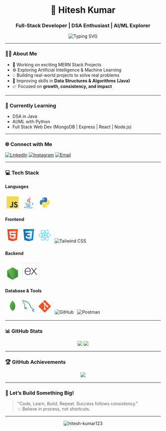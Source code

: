 <h1 align="center">🚀 Hitesh Kumar</h1>
<h3 align="center">Full-Stack Developer | DSA Enthusiast | AI/ML Explorer</h3>

<p align="center">
  <img src="https://readme-typing-svg.demolab.com?font=Fira+Code&size=20&duration=3000&pause=1000&center=true&vCenter=true&width=440&lines=Hey!+I'm+Hitesh+Kumar;Passionate+Full+Stack+Developer;DSA+%26+AI+Learner;Let's+Build+Something+Great!" alt="Typing SVG" />
</p>

---

### 👨‍💻 About Me

- 🔭 Working on exciting MERN Stack Projects
- ⚙️ Exploring Artificial Intelligence & Machine Learning
- 💡 Building real-world projects to solve real problems
- 🔁 Improving skills in **Data Structures & Algorithms (Java)**
- 📈 Focused on **growth, consistency, and impact**

---

### 🧠 Currently Learning

- DSA in Java
- AI/ML with Python
- Full Stack Web Dev (MongoDB | Express | React | Node.js)

---

### 🌐 Connect with Me

[![LinkedIn](https://img.shields.io/badge/LinkedIn-%230077B5.svg?style=flat&logo=linkedin&logoColor=white)](https://www.linkedin.com/in/hitesh-kumar-dev)
[![Instagram](https://img.shields.io/badge/Instagram-%23E4405F.svg?style=flat&logo=instagram&logoColor=white)](https://instagram.com/hitesh_sundesha157)
[![Email](https://img.shields.io/badge/Gmail-%23D14836.svg?style=flat&logo=gmail&logoColor=white)](mailto:hiteshdevkumar2003@gmail.com)

---

### 💻 Tech Stack

#### Languages  
<p>
  <img title="JavaScript" alt="JavaScript" src="https://raw.githubusercontent.com/devicons/devicon/master/icons/javascript/javascript-original.svg" width="40" height="40" style="margin:4px"/>
  <img title="Java" alt="Java" src="https://raw.githubusercontent.com/devicons/devicon/master/icons/java/java-original.svg" width="40" height="40" style="margin:4px"/>
  <img title="Python" alt="Python" src="https://raw.githubusercontent.com/devicons/devicon/master/icons/python/python-original.svg" width="40" height="40" style="margin:4px"/>
</p>



#### Frontend  
<p>
  <img title="HTML5" alt="HTML5" src="https://raw.githubusercontent.com/devicons/devicon/master/icons/html5/html5-original.svg" width="40" height="40" style="margin:4px"/>
  <img title="CSS3" alt="CSS3" src="https://raw.githubusercontent.com/devicons/devicon/master/icons/css3/css3-original.svg" width="40" height="40" style="margin:4px"/>
  <img title="React" alt="React" src="https://raw.githubusercontent.com/devicons/devicon/master/icons/react/react-original.svg" width="40" height="40" style="margin:4px"/>
  <img title="Tailwind CSS" alt="Tailwind CSS" src="https://www.vectorlogo.zone/logos/tailwindcss/tailwindcss-icon.svg" width="40" height="40" style="margin:4px"/>
  
</p>



#### Backend  
<p>
  <img title="Node.js" alt="Node.js" src="https://raw.githubusercontent.com/devicons/devicon/master/icons/nodejs/nodejs-original.svg" width="40" height="40" style="margin:4px"/>
  <img title="Express.js" alt="Express.js" src="https://raw.githubusercontent.com/devicons/devicon/master/icons/express/express-original.svg" width="40" height="40" style="margin:4px; background:white; padding:6px; border-radius:6px; border:1px solid #ddd"/>




</p>



#### Database & Tools  
<p>
  <img title="MongoDB" alt="MongoDB" src="https://raw.githubusercontent.com/devicons/devicon/master/icons/mongodb/mongodb-original.svg" width="40" height="40" style="margin:4px"/>
  <img title="MySQL" alt="MySQL" src="https://raw.githubusercontent.com/devicons/devicon/master/icons/mysql/mysql-original.svg" width="40" height="40" style="margin:4px"/>
  <img title="Git" alt="Git" src="https://raw.githubusercontent.com/devicons/devicon/master/icons/git/git-original.svg" width="40" height="40" style="margin:4px"/>
  <img title="GitHub" alt="GitHub" src="https://github.githubassets.com/images/modules/logos_page/GitHub-Mark.png" width="40" height="40" style="margin:4px; border-radius:6px"/>
  <img title="Postman" alt="Postman" src="https://www.vectorlogo.zone/logos/getpostman/getpostman-icon.svg" width="40" height="40" style="margin:4px"/>
</p>



---

### 📊 GitHub Stats

<p align="center">
  <img src="https://github-readme-stats.vercel.app/api?username=HiteshKumar&theme=radical&show_icons=true&hide_border=false" width="47%" />
  <img src="https://github-readme-streak-stats.herokuapp.com?user=HiteshKumar&theme=radical&hide_border=false" width="47%" />
</p>

---

### 🏆 GitHub Achievements

<p align="center">
  <img src="https://github-profile-trophy.vercel.app/?username=HiteshKumar&theme=radical&no-frame=true&column=7" />
</p>

---

### 🚀 Let’s Build Something Big!

> "Code, Learn, Build, Repeat. Success follows consistency."  
> 💥 Believe in process, not shortcuts.

---
<p align="center">
  <img src="https://komarev.com/ghpvc/?username=hitesh-kumar123&label=Profile%20views&color=0e75b6&style=flat" alt="hitesh-kumar123" />
</p>


